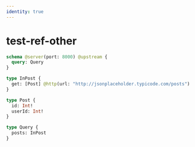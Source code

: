 ```yaml
---
identity: true
---
```


# test-ref-other

```graphql @schema
schema @server(port: 8000) @upstream {
  query: Query
}

type InPost {
  get: [Post] @http(url: "http://jsonplaceholder.typicode.com/posts")
}

type Post {
  id: Int!
  userId: Int!
}

type Query {
  posts: InPost
}
```
